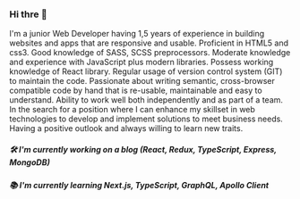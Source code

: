   ### Hi thre 👋
  
I'm a junior Web Developer having 1,5 years of experience in building websites and apps that are responsive and usable. Proficient in HTML5 and css3. Good knowledge of SASS, SCSS preprocessors. Moderate knowledge and experience with JavaScript plus modern libraries. Possess working knowledge of React library.
Regular usage of version control system (GIT) to maintain the code. Passionate about writing semantic, cross-browser compatible code by hand that is re-usable, maintainable and easy to understand. Ability to work well both independently and as part of a team.
In the search for a position where I can enhance my skillset in web technologies to develop and implement solutions to meet business needs. Having a positive outlook and always willing to learn new traits.
  
##### 🛠 I'm currently working on a blog (React, Redux, TypeScript, Express, MongoDB)
##### 📚 I'm currently learning Next.js, TypeScript, GraphQL, Apollo Client

[image1]: //https://www.oleinikov.dev/project-icons/gatsby.svg
